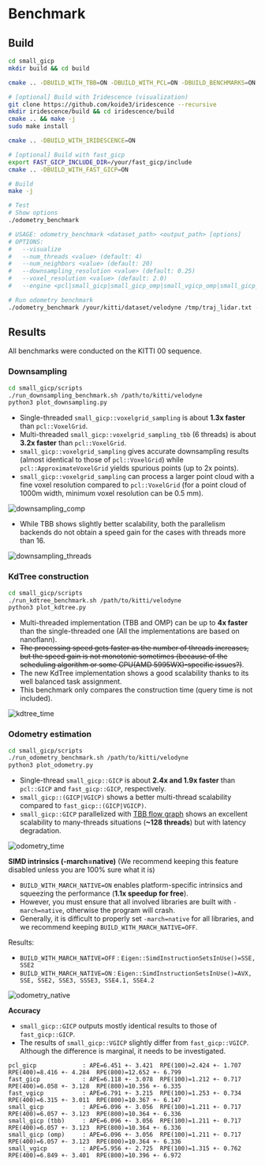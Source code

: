 # Benchmark

## Build

```bash
cd small_gicp
mkdir build && cd build

cmake .. -DBUILD_WITH_TBB=ON -DBUILD_WITH_PCL=ON -DBUILD_BENCHMARKS=ON

# [optional] Build with Iridescence (visualization)
git clone https://github.com/koide3/iridescence --recursive
mkdir iridescence/build && cd iridescence/build
cmake .. && make -j 
sudo make install

cmake .. -DBUILD_WITH_IRIDESCENCE=ON

# [optional] Build with fast_gicp
export FAST_GICP_INCLUDE_DIR=/your/fast_gicp/include
cmake .. -DBUILD_WITH_FAST_GICP=ON

# Build
make -j

# Test
# Show options
./odometry_benchmark

# USAGE: odometry_benchmark <dataset_path> <output_path> [options]
# OPTIONS:
#   --visualize
#   --num_threads <value> (default: 4)
#   --num_neighbors <value> (default: 20)
#   --downsampling_resolution <value> (default: 0.25)
#   --voxel_resolution <value> (default: 2.0)
#   --engine <pcl|small_gicp|small_gicp_omp|small_vgicp_omp|small_gicp_tbb|small_vgicp_tbb|small_vgicp_model_tbb|small_gicp_tbb_flow> (default: small_gicp)

# Run odometry benchmark
./odometry_benchmark /your/kitti/dataset/velodyne /tmp/traj_lidar.txt --visualize --num_threads 16 --engine small_gicp_tbb
```

## Results

All benchmarks were conducted on the KITTI 00 sequence.

### Downsampling

```bash
cd small_gicp/scripts
./run_downsampling_benchmark.sh /path/to/kitti/velodyne
python3 plot_downsampling.py
```

- Single-threaded `small_gicp::voxelgrid_sampling` is about **1.3x faster** than `pcl::VoxelGrid`.
- Multi-threaded `small_gicp::voxelgrid_sampling_tbb` (6 threads) is about **3.2x faster** than `pcl::VoxelGrid`.
- `small_gicp::voxelgrid_sampling` gives accurate downsampling results (almost identical to those of `pcl::VoxelGrid`) while `pcl::ApproximateVoxelGrid` yields spurious points (up to 2x points).
- `small_gicp::voxelgrid_sampling` can process a larger point cloud with a fine voxel resolution compared to `pcl::VoxelGrid` (for a point cloud of 1000m width, minimum voxel resolution can be 0.5 mm).

![downsampling_comp](docs/assets/downsampling_comp.png)

- While TBB shows slightly better scalability, both the parallelism backends do not obtain a speed gain for the cases with threads more than 16.

![downsampling_threads](docs/assets/downsampling_threads.png)

### KdTree construction

```bash
cd small_gicp/scripts
./run_kdtree_benchmark.sh /path/to/kitti/velodyne
python3 plot_kdtree.py
```

- Multi-threaded implementation (TBB and OMP) can be up to **4x faster** than the single-threaded one (All the implementations are based on nanoflann).
- ~~The processing speed gets faster as the number of threads increases, but the speed gain is not monotonic sometimes (because of the scheduling algorithm or some CPU(AMD 5995WX)-specific issues?)~~.
- The new KdTree implementation shows a good scalability thanks to its well balanced task assignment.
- This benchmark only compares the construction time (query time is not included). 

![kdtree_time](docs/assets/kdtree_time.png)

### Odometry estimation

```bash
cd small_gicp/scripts
./run_odometry_benchmark.sh /path/to/kitti/velodyne
python3 plot_odometry.py
```

- Single-thread `small_gicp::GICP` is about **2.4x and 1.9x faster** than `pcl::GICP` and `fast_gicp::GICP`, respectively.
- `small_gicp::(GICP|VGICP)` shows a better multi-thread scalability compared to `fast_gicp::(GICP|VGICP)`.
- `small_gicp::GICP` parallelized with [TBB flow graph](src/odometry_benchmark_small_gicp_tbb_flow.cpp) shows an excellent scalability to many-threads situations (**~128 threads**) but with latency degradation.

![odometry_time](docs/assets/odometry_time.png)

**SIMD intrinsics (-march=native)** (We recommend keeping this feature disabled unless you are 100% sure what it is)

- `BUILD_WITH_MARCH_NATIVE=ON` enables platform-specific intrinsics and squeezing the performance (**1.1x speedup for free**).
- However, you must ensure that all involved libraries are built with `-march=native`, otherwise the program will crash.
- Generally, it is difficult to properly set `-march=native` for all libraries, and we recommend keeping `BUILD_WITH_MARCH_NATIVE=OFF`.

Results:
- `BUILD_WITH_MARCH_NATIVE=OFF` : `Eigen::SimdInstructionSetsInUse()=SSE, SSE2`
- `BUILD_WITH_MARCH_NATIVE=ON` : `Eigen::SimdInstructionSetsInUse()=AVX, SSE, SSE2, SSE3, SSSE3, SSE4.1, SSE4.2`

![odometry_native](docs/assets/odometry_native.png)

**Accuracy**

- `small_gicp::GICP` outputs mostly identical results to those of `fast_gicp::GICP`.
- The results of `small_gicp::VGICP` slightly differ from `fast_gicp::VGICP`. Although the difference is marginal, it needs to be investigated.

```
pcl_gicp             : APE=6.451 +- 3.421  RPE(100)=2.424 +- 1.707  RPE(400)=8.416 +- 4.284  RPE(800)=12.652 +- 6.799
fast_gicp            : APE=6.118 +- 3.078  RPE(100)=1.212 +- 0.717  RPE(400)=6.058 +- 3.128  RPE(800)=10.356 +- 6.335
fast_vgicp           : APE=6.791 +- 3.215  RPE(100)=1.253 +- 0.734  RPE(400)=6.315 +- 3.011  RPE(800)=10.367 +- 6.147
small_gicp           : APE=6.096 +- 3.056  RPE(100)=1.211 +- 0.717  RPE(400)=6.057 +- 3.123  RPE(800)=10.364 +- 6.336
small_gicp (tbb)     : APE=6.096 +- 3.056  RPE(100)=1.211 +- 0.717  RPE(400)=6.057 +- 3.123  RPE(800)=10.364 +- 6.336
small_gicp (omp)     : APE=6.096 +- 3.056  RPE(100)=1.211 +- 0.717  RPE(400)=6.057 +- 3.123  RPE(800)=10.364 +- 6.336
small_vgicp          : APE=5.956 +- 2.725  RPE(100)=1.315 +- 0.762  RPE(400)=6.849 +- 3.401  RPE(800)=10.396 +- 6.972
```